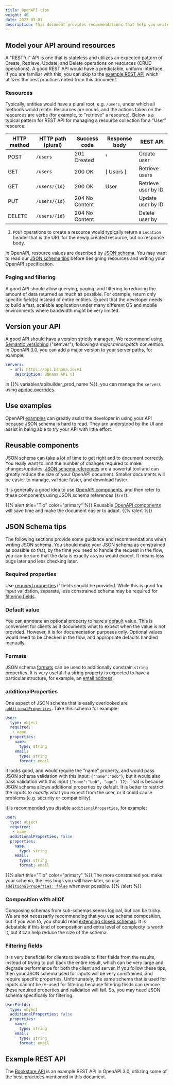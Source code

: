 ```yaml
---
title: OpenAPI tips
weight: 40
date: 2022-03-01
description: This document provides recommendations that help you write clear and compliant OpenAPI specifications. All examples in this document are OpenAPI 3.0.
---
```


## Model your API around resources

A "RESTful" API is one that is stateless and utilizes an expected pattern of Create, Retrieve, Update, and Delete operations on resources (CRUD operations). A good REST API would have a predictable, uniform interface. If you are familiar with this, you can skip to the [example REST API](#example-rest-api) which utilizes the best practices noted from this document.

### Resources

Typically, entities would have a plural root, e.g. `/users`, under which all methods would relate. Resources are nouns, and the actions taken on the resources are verbs (for example, to "retrieve" a resource). Below is a typical pattern for REST API for managing a resource collection for a "User" resource:

| HTTP method | HTTP path (plural) | Success code    | Response body | REST API |
| ------------| ------------------ | --------------- | ------------- | --------- |
| POST        | `/users`           | 201 Created     | ¹             | Create user |
| GET         | `/users`           | 200 OK          | \[ Users \]   | Retrieve users |
| GET         | `/users/{id}`      | 200 OK          | User          | Retrieve user by ID |
| PUT         | `/users/{id}`      | 204 No Content  |               | Update user by ID  |
| DELETE      | `/users/{id}`      | 204 No Content  |               | Delete user by |

1. `POST` operations to create a resource would typically return a `Location` header that is the URL for the newly created resource, but no response body.

In OpenAPI, resource values are described by [JSON schema](https://json-schema.org/). You may want to read our [JSON schema tips](#json-schema-tips) before designing resources and writing your OpenAPI specification.

### Paging and filtering

A good API should allow querying, paging, and filtering to reducing the amount of data returned as much as possible. For example, return only specific field(s) instead of entire entities. Expect that the developer needs to build a fast, scalable application under many different OS and mobile environments where bandwidth might be very limited.

## Version your API

A good API should have a version strictly managed. We recommend using [Semantic versioning](https://semver.org/) ("semver"), following a _major.minor.patch_ convention. In OpenAPI 3.0, you can add a major version to your server paths, for example:

```yaml
servers:
  - url: https://api.banana.io/v1
    description: Banana API v1
```

In {{% variables/apibuilder_prod_name %}}, you can manage the `servers` using [apidoc.overrides](/docs/guide_openapi/writing_apidocs#overriding-servers-host-schemes-or-basepath).

## Use examples

OpenAPI [examples](https://github.com/OAI/OpenAPI-Specification/blob/main/versions/3.0.3.md#exampleObject) can greatly assist the developer in using your API because JSON schema is hard to read. They are understood by the UI and assist in being able to try your API with little effort.

## Reusable components

JSON schema can take a lot of time to get right and to document correctly. You really want to limit the number of changes required to make changes/updates. [JSON schema references](https://json-schema.org/understanding-json-schema/structuring.html#ref) are a powerful tool and can greatly reduce the size of your OpenAPI document. Smaller documents will be easier to manage, validate faster, and download faster.

It is generally a good idea to use [OpenAPI components](https://github.com/OAI/OpenAPI-Specification/blob/main/versions/3.0.3.md#componentsObject), and then refer to these components using JSON schema references (`$ref`).

{{% alert title="Tip" color="primary" %}}
Reusable [OpenAPI components](https://github.com/OAI/OpenAPI-Specification/blob/main/versions/3.0.3.md#componentsObject) will save time and make the document easier to adapt.
{{% /alert %}}

## JSON Schema tips

The following sections provide some guidance and recommendations when writing JSON schema. You should make your JSON schema as constrained as possible so that, by the time you need to handle the request in the flow, you can be sure that the data is exactly as you would expect. It means less bugs later and less checking later.

### Required properties

Use [required properties](http://json-schema.org/understanding-json-schema/reference/object.html#required-properties) if fields should be provided. While this is good for input validation, separate, less constrained schema may be required for [filtering fields](#filtering-fields).

### Default value

You can annotate an optional property to have a [default](http://json-schema.org/understanding-json-schema/reference/generic.html#annotations) value. This is convenient for clients as it documents what to expect when the value is not provided. However, it is for documentation purposes only. Optional values would need to be checked in the flow, and appropriate defaults handled manually.

### Formats

JSON schema [formats](https://json-schema.org/understanding-json-schema/reference/string.html#built-in-formats) can be used to additionally constrain `string` properties. It is very useful if a string property is expected to have a particular structure, for example, an [email address](https://json-schema.org/understanding-json-schema/reference/string.html#email-addresses).

### additionalProperties

One aspect of JSON schema that is easily overlooked are [`additionalProperties`](http://json-schema.org/understanding-json-schema/reference/object.html#additional-properties). Take this schema for example:

```yaml
User:
  type: object
  required:
   - name
  properties:
    name:
      type: string
    email:
      type: string
      format: email
```

It looks good, and would require the "name" property, and would pass JSON schema validation with this input: `{"name":"bob"}`, but it would also pass validation with this input `{"name":"bob", "age": 12}`. That is because JSON schema allows additional properties by default. It is better to restrict the inputs to _exactly_ what you expect from the user, or it could cause problems (e.g. security or compatibility).

It is recommended you disable `additionalProperties`, for example:

```yaml
User:
  type: object
  required:
   - name
  additionalProperties: false
  properties:
    name:
      type: string
    email:
      type: string
      format: email
```

{{% alert title="Tip" color="primary" %}}
The more constrained you make your schema, the less bugs you will have later, so use [`additionalProperties: false`](http://json-schema.org/understanding-json-schema/reference/object.html#additional-properties) whenever possible.
{{% /alert %}}

### Composition with allOf

Composing schemas from sub-schemas seems logical, but can be tricky. We are not necessarily recommending that you use schema composition, but if you wan to, you should read [extending closed schemas](http://json-schema.org/understanding-json-schema/reference/object.html#extending-closed-schemas). It is debatable if this kind of composition and extra level of complexity is worth it, but it can help reduce the size of the schema.

### Filtering fields

It is very beneficial for clients to be able to filter fields from the results, instead of trying to pull back the entire result, which can be very large and degrade performance for both the client and server. If you follow these tips, then your JSON schema used for inputs will be very constrained, and require specific properties. Unfortunately, the same schema that is used for inputs cannot be re-used for filtering because filtering fields can remove these required properties and validation will fail. So, you may need JSON schema specifically for filtering.

```yaml
UserFields:
  type: object
  additionalProperties: false
  properties:
    name:
      type: string
    email:
      type: string
      format: email
```

## Example REST API

The [Bookstore API](/samples/openapi/bookstore.yaml) is an example REST API in OpenAPI 3.0, utilizing some of the best-practices mentioned in this document.
